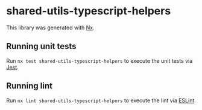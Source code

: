 # shared-utils-typescript-helpers

This library was generated with [Nx](https://nx.dev).

## Running unit tests

Run `nx test shared-utils-typescript-helpers` to execute the unit tests via [Jest](https://jestjs.io).

## Running lint

Run `nx lint shared-utils-typescript-helpers` to execute the lint via [ESLint](https://eslint.org/).
